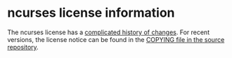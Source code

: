 # ncurses license information

The ncurses license has a [complicated history of changes](https://invisible-island.net/ncurses/ncurses-license.html).
For recent versions, the license notice can be found in the
[COPYING file in the source repository](http://ncurses.scripts.mit.edu/?p=ncurses.git;a=blob_plain;f=COPYING;hb=HEAD).

